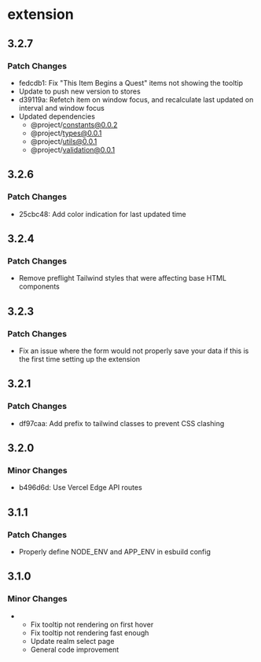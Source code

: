 # extension

## 3.2.7

### Patch Changes

- fedcdb1: Fix "This Item Begins a Quest" items not showing the tooltip
- Update to push new version to stores
- d39119a: Refetch item on window focus, and recalculate last updated on interval and window focus
- Updated dependencies
  - @project/constants@0.0.2
  - @project/types@0.0.1
  - @project/utils@0.0.1
  - @project/validation@0.0.1

## 3.2.6

### Patch Changes

- 25cbc48: Add color indication for last updated time

## 3.2.4

### Patch Changes

- Remove preflight Tailwind styles that were affecting base HTML components

## 3.2.3

### Patch Changes

- Fix an issue where the form would not properly save your data if this is the first time setting up the extension

## 3.2.1

### Patch Changes

- df97caa: Add prefix to tailwind classes to prevent CSS clashing

## 3.2.0

### Minor Changes

- b496d6d: Use Vercel Edge API routes

## 3.1.1

### Patch Changes

- Properly define NODE_ENV and APP_ENV in esbuild config

## 3.1.0

### Minor Changes

- - Fix tooltip not rendering on first hover
  - Fix tooltip not rendering fast enough
  - Update realm select page
  - General code improvement
